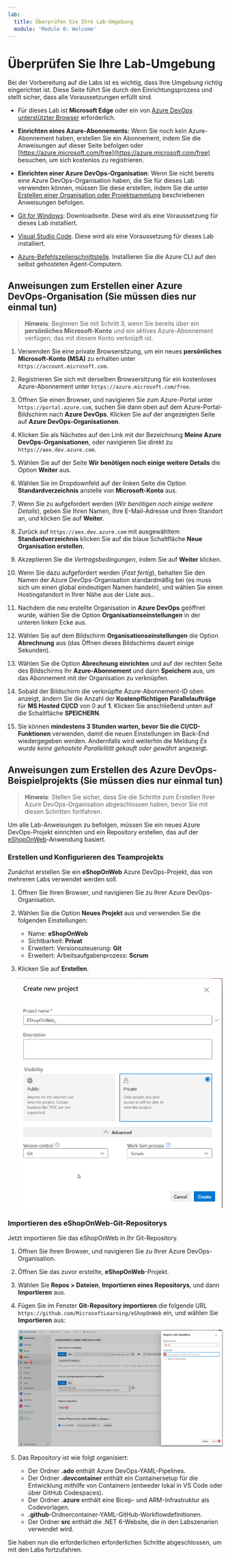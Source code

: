 ```yaml
---
lab:
  title: Überprüfen Sie Ihre Lab-Umgebung
  module: 'Module 0: Welcome'
---
```


# Überprüfen Sie Ihre Lab-Umgebung

Bei der Vorbereitung auf die Labs ist es wichtig, dass Ihre Umgebung richtig eingerichtet ist. Diese Seite führt Sie durch den Einrichtungsprozess und stellt sicher, dass alle Voraussetzungen erfüllt sind.

- Für dieses Lab ist **Microsoft Edge** oder ein von [Azure DevOps unterstützter Browser](https://learn.microsoft.com/azure/devops/server/compatibility?view=azure-devops#web-portal-supported-browsers) erforderlich.

- **Einrichten eines Azure-Abonnements:** Wenn Sie noch kein Azure-Abonnement haben, erstellen Sie ein Abonnement, indem Sie die Anweisungen auf dieser Seite befolgen oder [https://azure.microsoft.com/free](https://azure.microsoft.com/free) besuchen, um sich kostenlos zu registrieren.

- **Einrichten einer Azure DevOps-Organisation**: Wenn Sie nicht bereits eine Azure DevOps-Organisation haben, die Sie für dieses Lab verwenden können, müssen Sie diese erstellen, indem Sie die unter [Erstellen einer Organisation oder Projektsammlung](https://learn.microsoft.com/azure/devops/organizations/accounts/create-organization) beschriebenen Anweisungen befolgen.
  
- [Git for Windows](https://gitforwindows.org/): Downloadseite. Diese wird als eine Voraussetzung für dieses Lab installiert.

- [Visual Studio Code](https://code.visualstudio.com/). Diese wird als eine Voraussetzung für dieses Lab installiert.

- [Azure-Befehlszeilenschnittstelle](https://learn.microsoft.com/cli/azure/install-azure-cli). Installieren Sie die Azure CLI auf den selbst gehosteten Agent-Computern.

## Anweisungen zum Erstellen einer Azure DevOps-Organisation (Sie müssen dies nur einmal tun)

> **Hinweis**: Beginnen Sie mit Schritt 3, wenn Sie bereits über ein **persönliches Microsoft-Konto** und ein aktives Azure-Abonnement verfügen, das mit diesem Konto verknüpft ist.

1. Verwenden Sie eine private Browsersitzung, um ein neues **persönliches Microsoft-Konto (MSA)** zu erhalten unter `https://account.microsoft.com`.

1. Registrieren Sie sich mit derselben Browsersitzung für ein kostenloses Azure-Abonnement unter `https://azure.microsoft.com/free`.

1. Öffnen Sie einen Browser, und navigieren Sie zum Azure-Portal unter `https://portal.azure.com`, suchen Sie dann oben auf dem Azure-Portal-Bildschirm nach **Azure DevOps**. Klicken Sie auf der angezeigten Seite auf **Azure DevOps-Organisationen**.

1. Klicken Sie als Nächstes auf den Link mit der Bezeichnung **Meine Azure DevOps-Organisationen**, oder navigieren Sie direkt zu `https://aex.dev.azure.com`.

1. Wählen Sie auf der Seite **Wir benötigen noch einige weitere Details** die Option **Weiter** aus.

1. Wählen Sie im Dropdownfeld auf der linken Seite die Option **Standardverzeichnis** anstelle von **Microsoft-Konto** aus.

1. Wenn Sie zu aufgefordert werden (*Wir benötigen noch einige weitere Details*), geben Sie Ihren Namen, Ihre E-Mail-Adresse und Ihren Standort an, und klicken Sie auf **Weiter**.

1. Zurück auf `https://aex.dev.azure.com` mit ausgewähltem **Standardverzeichnis** klicken Sie auf die blaue Schaltfläche  **Neue Organisation erstellen**.

1. Akzeptieren Sie die *Vertragsbedingungen*, indem Sie auf **Weiter** klicken.

1. Wenn Sie dazu aufgefordert werden (*Fast fertig*), behalten Sie den Namen der Azure DevOps-Organisation standardmäßig bei (es muss sich um einen global eindeutigen Namen handeln), und wählen Sie einen Hostingstandort in Ihrer Nähe aus der Liste aus..

1. Nachdem die neu erstellte Organisation in **Azure DevOps** geöffnet wurde, wählen Sie die Option **Organisationseinstellungen** in der unteren linken Ecke aus.

1. Wählen Sie auf dem Bildschirm **Organisationseinstellungen** die Option **Abrechnung** aus (das Öffnen dieses Bildschirms dauert einige Sekunden).

1. Wählen Sie die Option **Abrechnung einrichten** und auf der rechten Seite des Bildschirms Ihr **Azure-Abonnement** und dann **Speichern** aus, um das Abonnement mit der Organisation zu verknüpfen.

1. Sobald der Bildschirm die verknüpfte Azure-Abonnement-ID oben anzeigt, ändern Sie die Anzahl der **Kostenpflichtigen Parallelaufträge** für **MS Hosted CI/CD** von 0 auf **1**. Klicken Sie anschließend unten auf die Schaltfläche **SPEICHERN**.

1. Sie können **mindestens 3 Stunden warten, bevor Sie die CI/CD-Funktionen** verwenden, damit die neuen Einstellungen im Back-End wiedergegeben werden. Andernfalls wird weiterhin die Meldung *Es wurde keine gehostete Parallelität gekauft oder gewährt* angezeigt.

## Anweisungen zum Erstellen des Azure DevOps-Beispielprojekts (Sie müssen dies nur einmal tun)

> **Hinweis**: Stellen Sie sicher, dass Sie die Schritte zum Erstellen Ihrer Azure DevOps-Organisation abgeschlossen haben, bevor Sie mit diesen Schritten fortfahren.

Um alle Lab-Anweisungen zu befolgen, müssen Sie ein neues Azure DevOps-Projekt einrichten und ein Repository erstellen, das auf der [eShopOnWeb](https://github.com/MicrosoftLearning/eShopOnWeb)-Anwendung basiert.

### Erstellen und Konfigurieren des Teamprojekts

Zunächst erstellen Sie ein **eShopOnWeb** Azure DevOps-Projekt, das von mehreren Labs verwendet werden soll.

1. Öffnen Sie Ihren Browser, und navigieren Sie zu Ihrer Azure DevOps-Organisation.

1. Wählen Sie die Option **Neues Projekt** aus und verwenden Sie die folgenden Einstellungen:
   - Name: **eShopOnWeb**
   - Sichtbarkeit: **Privat**
   - Erweitert: Versionssteuerung: **Git**
   - Erweitert: Arbeitsaufgabenprozess: **Scrum**

1. Klicken Sie auf **Erstellen**.

    ![Erstellen eines Projekts](media/create-project.png)

### Importieren des eShopOnWeb-Git-Repositorys

Jetzt importieren Sie das eShopOnWeb in Ihr Git-Repository.

1. Öffnen Sie Ihren Browser, und navigieren Sie zu Ihrer Azure DevOps-Organisation.

1. Öffnen Sie das zuvor erstellte, **eShopOnWeb**-Projekt.

1. Wählen Sie **Repos > Dateien**, **Importieren eines Repositorys**, und dann **Importieren** aus.

1. Fügen Sie im Fenster **Git-Repository importieren** die folgende URL `https://github.com/MicrosoftLearning/eShopOnWeb` ein, und wählen Sie **Importieren** aus:

    ![Importieren eines Repositorys](media/import-repo.png)

1. Das Repository ist wie folgt organisiert:
    
    - Der Ordner **.ado** enthält Azure DevOps-YAML-Pipelines.
    - Der Ordner **.devcontainer** enthält ein Containersetup für die Entwicklung mithilfe von Containern (entweder lokal in VS Code oder über GitHub Codespaces).
    - Der Ordner **.azure** enthält eine Bicep- und ARM-Infrastruktur als Codevorlagen.
    - **.github**-Ordnercontainer-YAML-GitHub-Workflowdefinitionen.
    - Der Ordner **src** enthält die .NET 6-Website, die in den Labszenarien verwendet wird.

Sie haben nun die erforderlichen erforderlichen Schritte abgeschlossen, um mit den Labs fortzufahren.
